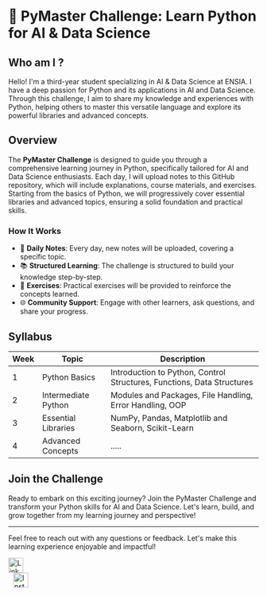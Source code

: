 # 🐍 PyMaster Challenge: Learn Python for AI & Data Science

## Who am I ?

Hello! I'm a third-year student specializing in AI & Data Science at ENSIA. I have a deep passion for Python and its applications in AI and Data Science. Through this challenge, I aim to share my knowledge and experiences with Python, helping others to master this versatile language and explore its powerful libraries and advanced concepts.

## Overview

The **PyMaster Challenge** is designed to guide you through a comprehensive learning journey in Python, specifically tailored for AI and Data Science enthusiasts. Each day, I will upload notes to this GitHub repository, which will include explanations, course materials, and exercises. Starting from the basics of Python, we will progressively cover essential libraries and advanced topics, ensuring a solid foundation and practical skills.

### How It Works
- 📅 **Daily Notes**: Every day, new notes will be uploaded, covering a specific topic.
- 📚 **Structured Learning**: The challenge is structured to build your knowledge step-by-step.
- 📝 **Exercises**: Practical exercises will be provided to reinforce the concepts learned.
- 🌐 **Community Support**: Engage with other learners, ask questions, and share your progress.

## Syllabus

| Week  | Topic                     | Description                                                  |
|-------|---------------------------|--------------------------------------------------------------|
| 1     | Python Basics             | Introduction to Python, Control Structures, Functions, Data Structures |
| 2     | Intermediate Python       | Modules and Packages, File Handling, Error Handling, OOP     |
| 3     | Essential Libraries       | NumPy, Pandas, Matplotlib and Seaborn, Scikit-Learn          |
| 4     | Advanced Concepts         | .....|


## Join the Challenge

Ready to embark on this exciting journey? Join the PyMaster Challenge and transform your Python skills for AI and Data Science. Let's learn, build, and grow together from my learning journey and perspective!

---

Feel free to reach out with any questions or feedback. Let's make this learning experience enjoyable and impactful!

<a href="http://linkedin.com/in/sarah-djoubani-b983a630a" target="_blank" style="margin-right: 10px;"><img src="https://img.icons8.com/ios-filled/50/0077B5/linkedin.png" alt="LinkedIn" style="width: 30px; height: 30px;"></a>  
<a href="https://www.instagram.com/sarrah.codes?igsh=MXBwM3Q5ZWVyenNtaA%3D%3D&utm_source=qr" target="_blank" style="margin-left: 10px;"><img src="https://img.icons8.com/ios-filled/50/E4405F/instagram-new.png" alt="Instagram" style="width: 30px; height: 30px;"></a>
